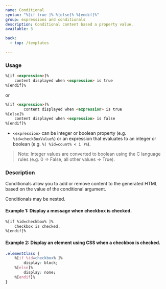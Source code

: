 ```yaml
---
name: Conditional
syntax: "%[if true ]% %[else]% %[endif]%"
group: expressions and conditionals
description: Conditional content based a property value.
available: 3

back:
  - top: /templates

---
```




### Usage

```html
%[if <expression>]%
    content displayed when <expression> is true
%[endif]%
```
or 

```html
%[if <expression>]%
        content displayed when <expression> is true
%[else]%
    content displayed when <expression> is false
%[endif]%
```

 - `<expression>` can be integer or boolean property (e.g. `%id=checkBoxValue%`) or an expression that evaluates to an integer or boolean (e.g. `%( %id=count% < 1 )%`). 

 > Note: Integer values are converted to boolean using the C language rules (e.g. 0 => False, all other values => True).

### Description

Conditionals allow you to add or remove content to the generated HTML based on the value of the conditional argument. 

Conditionals may be nested.

#### Example 1: Display a message when checkbox is checked.

```html
%[if %id=checkbox% ]%
    Checkbox is checked.
%[endif]%
```

#### Example 2: Display an element using CSS when a checkbox is checked.

```css
.elementClass {
    %[if %id=checkbox% ]%
        display: block;
    %[else]%
        display: none;
    %[endif]%
}
```

